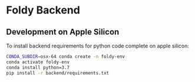# Foldy Backend

## Development on Apple Silicon

To install backend requirements for python code complete on apple silicon:

```bash
CONDA_SUBDIR=osx-64 conda create -n foldy-env
conda activate foldy-env
conda install python=3.7
pip install -r backend/requirements.txt
```